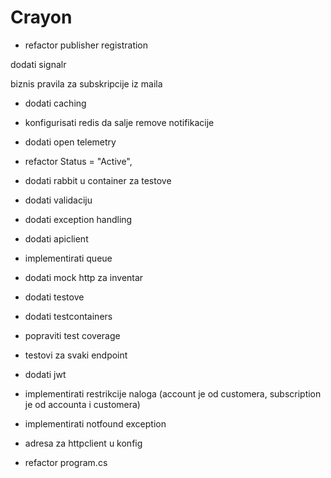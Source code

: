 # Crayon

* refactor publisher registration


dodati signalr

biznis pravila za subskripcije iz maila

* dodati caching
* konfigurisati redis da salje remove notifikacije


* dodati open telemetry





* refactor Status = "Active",

* dodati rabbit u container za testove


* dodati validaciju
* dodati exception handling

* dodati apiclient
* implementirati queue

* dodati mock http za inventar


* dodati testove
* dodati testcontainers
* popraviti test coverage
* testovi za svaki endpoint

* dodati jwt

* implementirati restrikcije naloga (account je od customera, subscription je od accounta i customera)
* implementirati notfound exception

* adresa za httpclient u konfig


* refactor program.cs